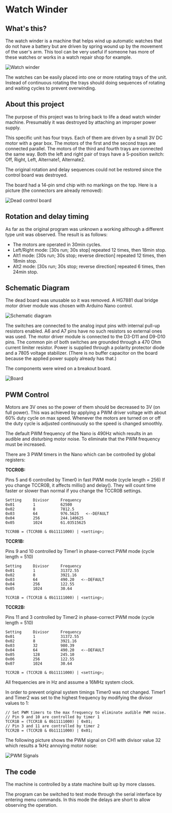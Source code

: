 # Watch Winder

## What's this?

The watch winder is a machine that helps wind up automatic watches that do not have a battery but are driven by spring wound up by the movement of the user's arm. This tool can be very useful if someone has more of these watches or works in a watch repair shop for example.

![Watch winder](img/00.watch-winder-box.jpg "Watch winder")

The watches can be easily placed into one or more rotating trays of the unit. Instead of continuous rotating the trays should doing sequences of rotating and waiting cycles to prevent overwinding.

## About this project

The purpose of this project was to bring back to life a dead watch winder machine. Presumably it was destroyed by attaching an improper power supply.

This specific unit has four trays. Each of them are driven by a small 3V DC motor with a gear box. The motors of the first and the second trays are connected parallel. The motors of the third and fourth trays are connected the same way.
Both the left and right pair of trays have a 5-position switch: Off, Right, Left, Alternate1, Alternate2.

The original rotation and delay sequences could not be restored since the control board was destroyed.

The board had a 14-pin smd chip with no markings on the top. Here is a picture (the connectors are already removed):

![Dead control board](img/01.dead_control_board.jpg "Dead control board")

## Rotation and delay timing

As far as the original program was unknown a working although a different type unit was observed.
The result is as follows:

- The motors are operated in 30min cycles.
- Left/Right mode: [30s run; 30s stop] repeated 12 times, then 18min stop.
- Alt1 mode: [30s run; 30s stop; reverse direction] repeated 12 times, then 18min stop.
- Alt2 mode: [30s run; 30s stop; reverse direction] repeated 6 times, then 24min stop.

## Schematic Diagram

The dead board was unusable so it was removed. A HG7881 dual bridge motor driver module was chosen with Arduino Nano control.

![Schematic diagram](img/07.schematic.jpg "Schematic diagram")

The switches are connected to the analog input pins with internal pull-up resistors enabled. A6 and A7 pins have no such resistors so external ones was used.
The motor driver module is connected to the D3-D11 and D9-D10 pins.
The common pin of both switches are grounded through a 470 Ohm current limiter resistor.
Power is supplied through a polarity protector diode and a 7805 voltage stabilizer. (There is no buffer capacitor on the board because the applied power supply already has that.)

The components were wired on a breakout board.

![Board](img/02.breakout_board.jpg "Board")

## PWM Control

Motors are 3V ones so the power of them should be decreased to 3V (on full power). This was achieved by applying a PWM driver voltage with about 60% duty cycle on max speed. Whenever the motors are turned on or off the duty cycle is adjusted continuously so the speed is changed smoothly.

The default PWM frequency of the Nano is 490Hz which results in an audible and disturbing motor noise. To eliminate that the PWM frequency must be increased.

There are 3 PWM timers in the Nano which can be controlled by global registers:

**TCCR0B:**

Pins 5 and 6 controlled by Timer0 in fast PWM mode (cycle length = 256)
If you change TCCR0B, it affects millis() and delay(). They will count time
faster or slower than normal if you change the TCCR0B settings.

	Setting 	Divisor 	Frequency
	0x01 	 	1 		 	62500
	0x02  		8 	 		7812.5
	0x03  		64 	 		976.5625   <--DEFAULT
	0x04 	 	256 	 	244.140625
	0x05 	 	1024 	 	61.03515625

	TCCR0B = (TCCR0B & 0b11111000) | <setting>;

**TCCR1B:**

Pins 9 and 10 controlled by Timer1 in phase-correct PWM mode (cycle length = 510)

	Setting 	Divisor 	Frequency
	0x01 	 	1 	 		31372.55
	0x02 	 	8 	 		3921.16
	0x03  		64 	 		490.20   <--DEFAULT
	0x04  		256 	 	122.55
	0x05 	 	1024 	 	30.64

	TCCR1B = (TCCR1B & 0b11111000) | <setting>;

**TCCR2B:**

Pins 11 and 3 controlled by Timer2 in phase-correct PWM mode (cycle length = 510)

	Setting 	Divisor 	Frequency
	0x01 	 	1  			31372.55
	0x02 	 	8 	 		3921.16
	0x03  		32  		980.39
	0x04 	 	64 	 		490.20   <--DEFAULT
	0x05 	 	128  		245.10
	0x06  		256  		122.55
	0x07 	 	1024  		30.64

	TCCR2B = (TCCR2B & 0b11111000) | <setting>;

All frequencies are in Hz and assume a 16MHz system clock.

In order to prevent original system timings Timer0 was not changed. Timer1 and Timer2 was set to the highest frequency by modifying the divisor values to 1:

	// Set PWM timers to the max frequency to eliminate audible PWM noise.
	// Pin 9 and 10 are controlled by timer 1
	TCCR1B = (TCCR1B & 0b11111000) | 0x01;
	// Pin 3 and 11 are controlled by timer 2
	TCCR2B = (TCCR2B & 0b11111000) | 0x01;

The following picture shows the PWM signal on CH1 with divisor value 32 which results a 1kHz annoying motor noise:

![PWM Signals](img/04.pwm_signals.jpg "PWM Signals")

## The code

The machine is controlled by a state machine built up by more classes.

The program can be switched to test mode through the serial interface by entering menu commands. In this mode the delays are short to allow observing the operation.
